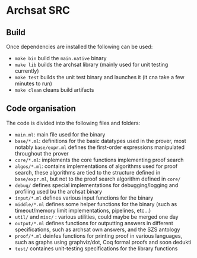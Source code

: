 # Archsat SRC

## Build

Once dependencies are installed the following can be used:

- `make bin` build the `main.native` binary
- `make lib` builds the archsat library (mainly used for unit testing currently)
- `make test` builds the unit test binary and launches it (it cna take a few minutes to run)
- `make clean` cleans build artifacts

## Code organisation

The code is divided into the following files and folders:

- `main.ml`: main file used for the binary
- `base/*.ml`: definitions for the basic datatypes used in the prover,
  most notably `base/expr.ml` defines the first-order expressions manipulated
  throughout the prover
- `core/*.ml`: implements the core functions implementing proof search
- `algos/*.ml`: contains implementations of algorithms used for proof search,
  these algorithms are tied to the structure defined in `base/expr.ml`, but not
  to the proof search algorithm defined in `core/`
- `debug/` defines special implementations for debugging/logging and profiling used
  bu the archsat binary
- `input/*.ml` defines various input functions for the binary
- `middle/*.ml` defines some helper functions for the binary (such as timeout/memory
  limit implementations, pipelines, etc...)
- `util/` and `misc/` : various utilities, could maybe be merged one day
- `output/*.ml` defines functions for outputting answers in different specifications,
  such as archsat own answers, and the SZS antology
- `proof/*.ml` deinfes functions for printing proof in various languages, such as
  graphs using graphviz/dot, Coq formal proofs and soon dedukti
- `test/` containes unit-testing specifications for the library functions


